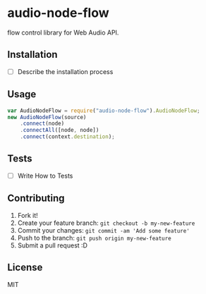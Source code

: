 # audio-node-flow

flow control library for Web Audio API.

## Installation

- [ ] Describe the installation process

## Usage

```js
var AudioNodeFlow = require("audio-node-flow").AudioNodeFlow;
new AudioNodeFlow(source)
    .connect(node)
    .connectAll([node, node])
    .connect(context.destination);
```

## Tests

- [ ] Write How to Tests

## Contributing

1. Fork it!
2. Create your feature branch: `git checkout -b my-new-feature`
3. Commit your changes: `git commit -am 'Add some feature'`
4. Push to the branch: `git push origin my-new-feature`
5. Submit a pull request :D

## License

MIT